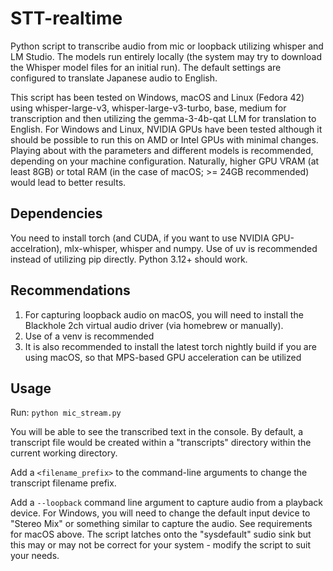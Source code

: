 # STT-realtime
Python script to transcribe audio from mic or loopback utilizing whisper and LM Studio. The models run entirely locally (the system may try to download the Whisper model files for an initial run).
The default settings are configured to translate Japanese audio to English.

This script has been tested on Windows, macOS and Linux (Fedora 42) using whisper-large-v3, whisper-large-v3-turbo, base, medium for transcription and then utilizing the gemma-3-4b-qat LLM for translation to English. For Windows and Linux, NVIDIA GPUs have been tested although it should be possible to run this on AMD or Intel GPUs with minimal changes. Playing about with the parameters and different models is recommended, depending on your machine configuration. Naturally, higher GPU VRAM (at least 8GB) or total RAM (in the case of macOS; >= 24GB recommended) would lead to better results.

## Dependencies
You need to install torch (and CUDA, if you want to use NVIDIA GPU-accelration), mlx-whisper, whisper and numpy. Use of uv is recommended instead of utilizing pip directly. Python 3.12+ should work.


## Recommendations
1. For capturing loopback audio on macOS, you will need to install the Blackhole 2ch virtual audio driver (via homebrew or manually). 
2. Use of a venv is recommended
3. It is also recommended to install the latest torch nightly build if you are using macOS, so that MPS-based GPU acceleration can be utilized

## Usage
Run:
`python mic_stream.py`

You will be able to see the transcribed text in the console. By default, a transcript file would be created within a "transcripts" directory within the current working directory.

Add a `<filename_prefix>` to the command-line arguments to change the transcript filename prefix.

Add a `--loopback` command line argument to capture audio from a playback device. For Windows, you will need to change the default input device to "Stereo Mix" or something similar to capture the audio. See requirements for macOS above. The script latches onto the "sysdefault" sudio sink but this may or may not be correct for your system - modify the script to suit your needs.


